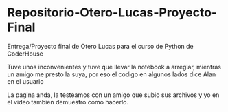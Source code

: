 # Repositorio-Otero-Lucas-Proyecto-Final
Entrega/Proyecto final de Otero Lucas para el curso de Python de CoderHouse

Tuve unos inconvenientes y tuve que llevar la notebook a arreglar, mientras un amigo me presto la suya, por eso el codigo en algunos lados dice Alan en el usuario 

La pagina anda, la testeamos con un amigo que subio sus archivos y yo en el video tambien demuestro como hacerlo.
